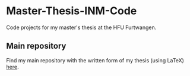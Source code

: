 # Master-Thesis-INM-Code

Code projects for my master's thesis at the HFU Furtwangen.

## Main repository

Find my main repository with the written form of my thesis (using LaTeX) [here](https://github.com/Bassadin/Master-Thesis-INM).
